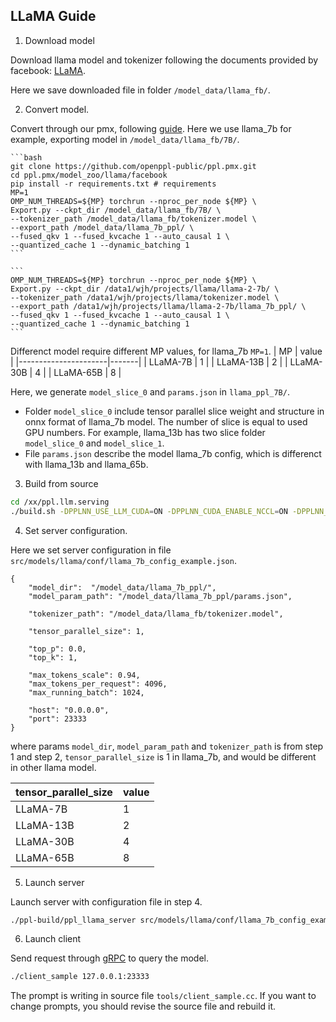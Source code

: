 ## LLaMA Guide 

1. Download model

Download llama model and tokenizer following the documents provided by facebook:
[LLaMA](https://github.com/facebookresearch/llama/tree/llama_v1#llama).

Here we save downloaded file in folder `/model_data/llama_fb/`.

2. Convert model.

Convert through our pmx, following [guide](https://github.com/openppl-public/ppl.pmx/blob/master/model_zoo/llama/facebook/README.md). Here we use llama_7b for example, exporting model in `/model_data/llama_fb/7B/`.

    ```bash
    git clone https://github.com/openppl-public/ppl.pmx.git
    cd ppl.pmx/model_zoo/llama/facebook
    pip install -r requirements.txt # requirements
    MP=1
    OMP_NUM_THREADS=${MP} torchrun --nproc_per_node ${MP} \
    Export.py --ckpt_dir /model_data/llama_fb/7B/ \
    --tokenizer_path /model_data/llama_fb/tokenizer.model \
    --export_path /model_data/llama_7b_ppl/ \
    --fused_qkv 1 --fused_kvcache 1 --auto_causal 1 \
    --quantized_cache 1 --dynamic_batching 1 
    ```

    ```
    OMP_NUM_THREADS=${MP} torchrun --nproc_per_node ${MP} \
    Export.py --ckpt_dir /data1/wjh/projects/llama/llama-2-7b/ \
    --tokenizer_path /data1/wjh/projects/llama/tokenizer.model \
    --export_path /data1/wjh/projects/llama/llama-2-7b/llama_7b_ppl/ \
    --fused_qkv 1 --fused_kvcache 1 --auto_causal 1 \
    --quantized_cache 1 --dynamic_batching 1 
    ```

Differenct model require different MP values, for llama_7b `MP=1`.
| MP                   | value |
|----------------------|-------|
| LLaMA-7B             |   1   |
| LLaMA-13B            |   2   |
| LLaMA-30B            |   4   |
| LLaMA-65B            |   8   |

Here, we generate `model_slice_0` and `params.json` in `llama_ppl_7B/`. 
* Folder `model_slice_0` include tensor parallel slice weight and structure in onnx format of llama_7b model. The number of slice is equal to used GPU numbers. For example, llama_13b has two slice folder `model_slice_0` and `model_slice_1`. 
* File `params.json` describe the model llama_7b config, which is differenct with llama_13b and llama_65b.

3. Build from source

```bash
cd /xx/ppl.llm.serving
./build.sh -DPPLNN_USE_LLM_CUDA=ON -DPPLNN_CUDA_ENABLE_NCCL=ON -DPPLNN_ENABLE_CUDA_JIT=OFF -DPPLNN_CUDA_ARCHITECTURES="'80;86;87'" -DPPLCOMMON_CUDA_ARCHITECTURES="'80;86;87'"
```

4. Set server configuration. 

Here we set server configuration in file `src/models/llama/conf/llama_7b_config_example.json`. 

```
{
    "model_dir":  "/model_data/llama_7b_ppl/",
    "model_param_path": "/model_data/llama_7b_ppl/params.json",

    "tokenizer_path": "/model_data/llama_fb/tokenizer.model",

    "tensor_parallel_size": 1,

    "top_p": 0.0,
    "top_k": 1,

    "max_tokens_scale": 0.94,
    "max_tokens_per_request": 4096,
    "max_running_batch": 1024,

    "host": "0.0.0.0",
    "port": 23333
}

```

where params `model_dir`, `model_param_path` and `tokenizer_path` is from step 1 and step 2, `tensor_parallel_size` is 1 in llama_7b, and would be different in other llama model.

| tensor_parallel_size | value |
|----------------------|-------|
| LLaMA-7B             |   1   |
| LLaMA-13B            |   2   |
| LLaMA-30B            |   4   |
| LLaMA-65B            |   8   |


5. Launch server

Launch server with configuration file in step 4.
```bash
./ppl-build/ppl_llama_server src/models/llama/conf/llama_7b_config_example.json
```

6. Launch client

Send request through [gRPC](https://github.com/grpc/grpc) to query the model.

```bash
./client_sample 127.0.0.1:23333
```
The prompt is writing in source file `tools/client_sample.cc`. If you want to change prompts, you should revise the source file and rebuild it.
